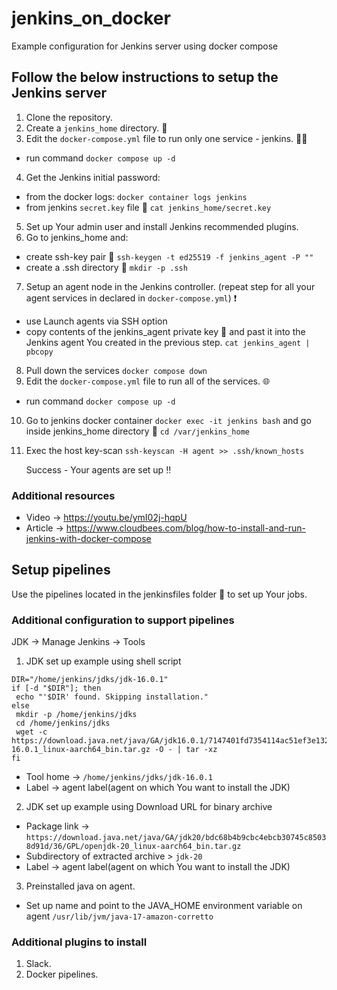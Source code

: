 # jenkins_on_docker
Example configuration for Jenkins server using docker compose

## Follow the below instructions to setup the Jenkins server

1. Clone the repository.
2. Create a `jenkins_home` directory. :file_folder:
3. Edit the `docker-compose.yml` file to run only one service - jenkins. :teacher:
  - run command `docker compose up -d`
4. Get the Jenkins initial password:
  - from the docker logs: `docker container logs jenkins`
  - from jenkins `secret.key` file :closed_lock_with_key: `cat jenkins_home/secret.key`
5. Set up Your admin user and install Jenkins recommended plugins.
6. Go to jenkins_home and:
  - create ssh-key pair :key:	`ssh-keygen -t ed25519 -f jenkins_agent -P ""`
  - create a .ssh directory :file_folder: `mkdir -p .ssh`
7. Setup an agent node in the Jenkins controller. (repeat step for all your agent services in declared in `docker-compose.yml`) :exclamation:
  - use Launch agents via SSH option
  - copy contents of the jenkins_agent private key :key: and past it into the Jenkins agent You created in the previous step.
`cat jenkins_agent | pbcopy`
8. Pull down the services `docker compose down`
9. Edit the `docker-compose.yml` file to run all of the services. :globe_with_meridians:
  - run command `docker compose up -d`
10. Go to jenkins docker container `docker exec -it jenkins bash` and go inside jenkins_home directory :file_folder: `cd /var/jenkins_home`
11. Exec the host key-scan `ssh-keyscan -H agent >> .ssh/known_hosts`

    Success - Your agents are set up ‼️

### Additional resources
  - Video -> https://youtu.be/ymI02j-hqpU
  - Article -> https://www.cloudbees.com/blog/how-to-install-and-run-jenkins-with-docker-compose

## Setup pipelines
Use the pipelines located in the jenkinsfiles folder :file_folder: to set up Your jobs.

### Additional configuration to support pipelines
JDK -> Manage Jenkins -> Tools

1. JDK set up example using shell script

```
DIR="/home/jenkins/jdks/jdk-16.0.1"
if [-d "$DIR"]; then
 echo "'$DIR' found. Skipping installation."
else
 mkdir -p /home/jenkins/jdks
 cd /home/jenkins/jdks
 wget -c https://download.java.net/java/GA/jdk16.0.1/7147401fd7354114ac51ef3e1328291f/9/GPL/openjdk-16.0.1_linux-aarch64_bin.tar.gz -O - | tar -xz
fi
```
  - Tool home -> `/home/jenkins/jdks/jdk-16.0.1`
  - Label -> agent label(agent on which You want to install the JDK)

2. JDK set up example using Download URL for binary archive
  - Package link -> `https://download.java.net/java/GA/jdk20/bdc68b4b9cbc4ebcb30745c85038d91d/36/GPL/openjdk-20_linux-aarch64_bin.tar.gz`
  - Subdirectory of extracted archive > `jdk-20`
  - Label -> agent label(agent on which You want to install the JDK)
3. Preinstalled java on agent.
  - Set up name and point to the JAVA_HOME environment variable on agent `/usr/lib/jvm/java-17-amazon-corretto`

### Additional plugins to install
1. Slack.
2. Docker pipelines.

 

    



